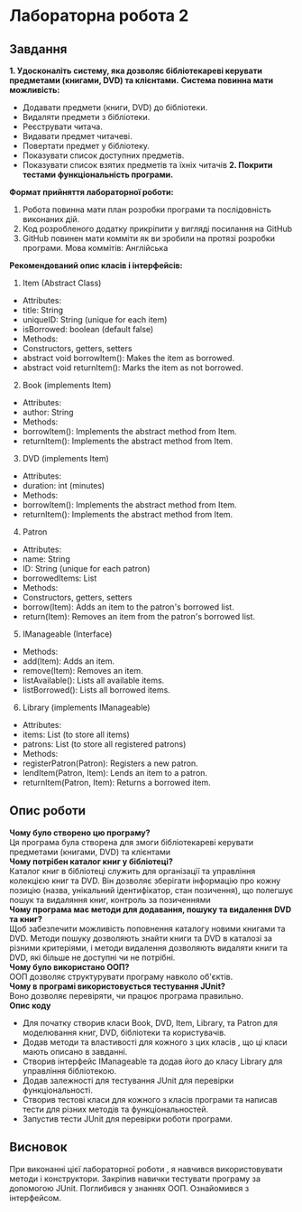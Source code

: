# Лабораторна робота 2
## Завдання
**1. Удосконаліть систему, яка дозволяє бібліотекареві керувати предметами (книгами, DVD) та клієнтами.**
**Система повинна мати можливість:**
- Додавати предмети (книги, DVD) до бібліотеки.
- Видаляти предмети з бібліотеки.
- Реєструвати читача.
- Видавати предмет читачеві.
- Повертати предмет у бібліотеку.
- Показувати список доступних предметів.
- Показувати список взятих предметів та їхніх читачів
**2. Покрити тестами функціональність програми.**

**Формат прийняття лабораторної роботи:** 
1. Робота повинна мати план розробки програми та послідовність виконаних дій.
2. Код розробленого додатку прикріпити у вигляді посилання на GitHub
3. GitHub повинен мати комміти як ви зробили на протязі розробки програми. Мова коммітів: Англійська

**Рекомендований опис класів і інтерфейсів:**

1. Item (Abstract Class)
- Attributes:
- title: String
- uniqueID: String (unique for each item)
- isBorrowed: boolean (default false)
- Methods:
- Constructors, getters, setters
- abstract void borrowItem(): Makes the item as borrowed.
- abstract void returnItem(): Marks the item as not borrowed.
2. Book (implements Item)
- Attributes:
- author: String
- Methods:
- borrowItem(): Implements the abstract method from Item.
- returnItem(): Implements the abstract method from Item.
3. DVD (implements Item)
- Attributes:
- duration: int (minutes)
- Methods:
- borrowItem(): Implements the abstract method from Item.
- returnItem(): Implements the abstract method from Item.
4. Patron
- Attributes:
- name: String
- ID: String (unique for each patron)
- borrowedItems: List<Item>
- Methods:
- Constructors, getters, setters
- borrow(Item): Adds an item to the patron's borrowed list.
- return(Item): Removes an item from the patron's borrowed list.
5. IManageable (Interface)
- Methods:
- add(Item): Adds an item.
- remove(Item): Removes an item.
- listAvailable(): Lists all available items.
- listBorrowed(): Lists all borrowed items.
6. Library (implements IManageable)
- Attributes:
- items: List<Item> (to store all items)
- patrons: List<Patron> (to store all registered patrons)
- Methods:
- registerPatron(Patron): Registers a new patron.
- lendItem(Patron, Item): Lends an item to a patron.
- returnItem(Patron, Item): Returns a borrowed item.
## Опис роботи
**Чому було створено цю програму?**<br>
Ця програма була створена для змоги бібліотекареві керувати предметами (книгами, DVD) та клієнтами
<br>**Чому потрібен каталог книг у бібліотеці?**<br>
Каталог книг в бібліотеці служить для організації та управління колекцією книг та DVD. Він дозволяє зберігати інформацію про кожну позицію (назва, унікальний ідентифікатор, стан позичення), що полегшує пошук та видаляння книг, контроль за позиченнями<br>
**Чому програма має методи для додавання, пошуку та видалення DVD та книг?**<br>
Щоб забезпечити можливість поповнення каталогу новими книгами та DVD. Методи пошуку дозволяють знайти книги та DVD в каталозі за різними критеріями, і методи видалення дозволяють видаляти книги та DVD, які більше не доступні чи не потрібні.<br>
**Чому було використано ООП?**<br>
ООП  дозволяє структурувати програму навколо об'єктів.<br>
**Чому в програмі використовується тестування JUnit?**<br>
Воно дозволяє перевіряти, чи працює програма правильно.<br>
**Опис коду**
- Для початку створив класи Book, DVD, Item, Library, та Patron для моделювання книг, DVD, бібліотеки та користувачів.
- Додав методи та властивості для кожного з цих класів , що ці класи мають описано в завданні.
- Створив інтерфейс IManageable та додав його до класу Library для управління бібліотекою.
- Додав залежності для тестування JUnit для перевірки функціональності.
- Створив тестові класи для кожного з класів програми та написав тести для різних методів та функціональностей.
- Запустив тести JUnit для перевірки роботи програми.
## Висновок
  При виконанні цієї лабораторної роботи , я навчився використовувати методи і конструктори. Закріпив навички тестувати програму за допомогою JUnit. Поглибився у знаннях ООП. Ознайомився з інтерфейсом. 

